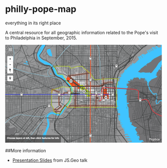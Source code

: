 # philly-pope-map
everything in its right place

A central resource for all geographic information related to the Pope's visit to Philadelphia in September, 2015.

![](https://raw.githubusercontent.com/laurenancona/philly-pope-map/gh-pages/img/popemap.png)

##More information

* [Presentation Slides](https://docs.google.com/presentation/d/15xq3Oj2mn6XFH7rs1Hk55AwoN9Z-78VjQ6tzGx4kMdw/present?slide=id.p) from JS.Geo talk

